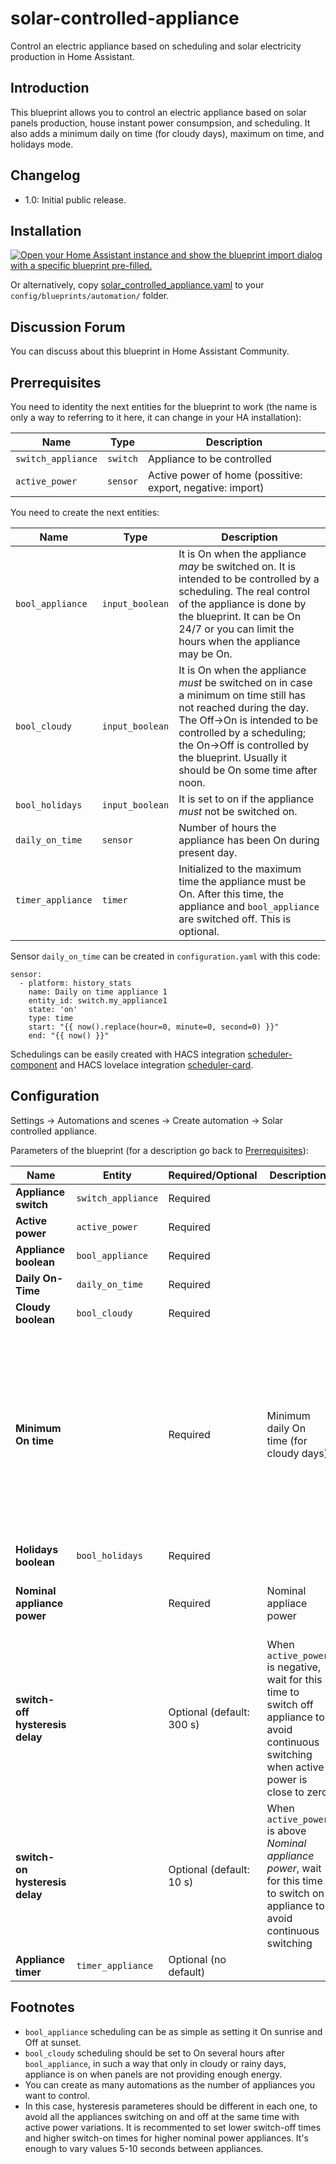 # solar-controlled-appliance
Control an electric appliance based on scheduling and solar electricity production in Home Assistant.

## Introduction

This blueprint allows you to control an electric appliance based on solar panels production, house instant power consumpsion, and scheduling. It also adds a minimum daily on time (for cloudy days), maximum on time, and holidays mode.

## Changelog

- 1.0: Initial public release.

## Installation

[![Open your Home Assistant instance and show the blueprint import dialog with a specific blueprint pre-filled.](https://my.home-assistant.io/badges/blueprint_import.svg)](https://my.home-assistant.io/redirect/blueprint_import/?blueprint_url=https%3A%2F%2Fgithub.com%2Fmiguelpucela%2Fsolar-controlled-appliance%2Fblob%2Fmain%2Fsolar_controlled_appliance.yaml)

Or alternatively, copy [solar_controlled_appliance.yaml](https://github.com/miguelpucela/solar-controlled-appliance/blob/main/solar_controlled_appliance.yaml) to your `config/blueprints/automation/` folder.

## Discussion Forum

You can discuss about this blueprint in Home Assistant Community.

## Prerrequisites

You need to identity the next entities for the blueprint to work (the name is only a way to referring to it here, it can change in your HA installation):

| Name      | Type | Description |
| --------- | ---- | ----------- |
| `switch_appliance` | `switch` | Appliance to be controlled |
| `active_power` | `sensor` | Active power of home (possitive: export, negative: import) |

You need to create the next entities:

| Name      | Type | Description |
| --------- | ---- | ----------- |
| `bool_appliance` | `input_boolean` | It is On when the appliance _may_ be switched on. It is intended to be controlled by a scheduling. The real control of the appliance is done by the blueprint. It can be On 24/7 or you can limit the hours when the appliance may be On. |
| `bool_cloudy` | `input_boolean` | It is On when the appliance _must_ be switched on in case a minimum on time still has not reached during the day. The Off->On is intended to be controlled by a scheduling; the On->Off is controlled by the blueprint. Usually it should be On some time after noon. |
| `bool_holidays` | `input_boolean` | It is set to on if the appliance _must_ not be switched on. |
| `daily_on_time` | `sensor` | Number of hours the appliance has been On during present day. |
| `timer_appliance` | `timer` | Initialized to the maximum time the appliance must be On. After this time, the appliance and `bool_appliance` are switched off. This is optional. |

Sensor `daily_on_time` can be created in `configuration.yaml` with this code:
```
sensor:
  - platform: history_stats
    name: Daily on time appliance 1
    entity_id: switch.my_appliance1
    state: 'on'
    type: time
    start: "{{ now().replace(hour=0, minute=0, second=0) }}"
    end: "{{ now() }}"
```

Schedulings can be easily created with HACS integration 
[scheduler-component](https://github.com/nielsfaber/scheduler-component) and HACS lovelace integration [scheduler-card](https://github.com/nielsfaber/scheduler-card).

## Configuration

Settings -> Automations and scenes -> Create automation -> Solar controlled appliance.

Parameters of the blueprint (for a description go back to [Prerrequisites](https://github.com/miguelpucela/solar-controlled-appliance#Prerrequisites)):

| Name | Entity | Required/Optional | Description | Comments |
| -------------------- | ------ | ----------------- | ----------- | -------- | 
| **Appliance switch** | `switch_appliance` | Required | | |
| **Active power** | `active_power` | Required | | |
| **Appliance boolean** | `bool_appliance` | Required | | |
| **Daily On-Time** | `daily_on_time` | Required | | Unit: hours |
| **Cloudy boolean** | `bool_cloudy` | Required | | |
| **Minimum On time** | | Required | Minimum daily On time (for cloudy days) | On cloudy days, when `bool_cloudy` is on, if `daily_on_time` is lower than this value, appliance is switched on until reaching this value. When it happens, boch `bool_cloudy` and `bool_appliance` (and `switch_appliance) are set to Off. Unit: minutes. Range: 0-240 |
| **Holidays boolean** | `bool_holidays` | Required | | |
| **Nominal appliance power** | | Required | Nominal appliace power | It can be found in the appliance manual or nameplate. Unit: Watts |
| **switch-off hysteresis delay** | | Optional (default: 300 s) | When `active_power` is negative, wait for this time to switch off appliance to avoid continuous switching when active power is close to zero | Unit: seconds |
| **switch-on hysteresis delay** | | Optional (default: 10 s) | When `active_power` is above _Nominal appliance power_, wait for this time to switch on appliance to avoid continuous switching | Unit: seconds |
| **Appliance timer** | `timer_appliance` | Optional (no default) | | If not present, no timer is used |

## Footnotes

- `bool_appliance` scheduling can be as simple as setting it On sunrise and Off at sunset.
- `bool_cloudy` scheduling should be set to On several hours after `bool_appliance`, in such a way that only in cloudy or rainy days, appliance is on when panels are not providing enough energy.
- You can create as many automations as the number of appliances you want to control.
- In this case, hysteresis parameteres should be different in each one, to avoid all the appliances switching on and off at the same time with active power variations. It is recommented to set lower switch-off times and higher switch-on times for higher nominal power appliances. It's enough to vary values 5-10 seconds between appliances.
